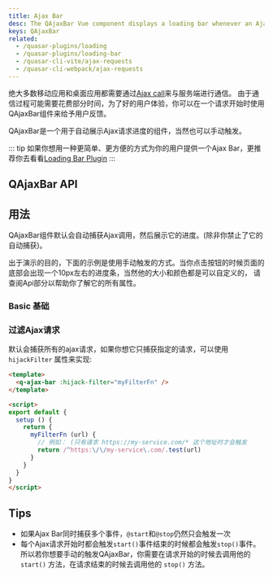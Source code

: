 ```yaml
---
title: Ajax Bar
desc: The QAjaxBar Vue component displays a loading bar whenever an Ajax call is in progress.
keys: QAjaxBar
related:
  - /quasar-plugins/loading
  - /quasar-plugins/loading-bar
  - /quasar-cli-vite/ajax-requests
  - /quasar-cli-webpack/ajax-requests
---
```


绝大多数移动应用和桌面应用都需要通过[Ajax call](https://en.wikipedia.org/wiki/Ajax_(programming))来与服务端进行通信。
由于通信过程可能需要花费部分时间，为了好的用户体验，你可以在一个请求开始时使用QAjaxBar组件来给予用户反馈。


QAjaxBar是一个用于自动展示Ajax请求进度的组件，当然也可以手动触发。

::: tip
如果你想用一种更简单、更方便的方式为你的用户提供一个Ajax Bar，更推荐你去看看[Loading Bar Plugin](/quasar-plugins/loading-bar)
:::

## QAjaxBar API

<doc-api file="QAjaxBar" />

## 用法
QAjaxBar组件默认会自动捕获Ajax调用，然后展示它的进度。(除非你禁止了它的自动捕获)。


出于演示的目的，下面的示例是使用手动触发的方式。当你点击按钮的时候页面的底部会出现一个10px左右的进度条，当然他的大小和颜色都是可以自定义的，
请查阅Api部分以帮助你了解它的所有属性。

### Basic 基础

<doc-example title="Basic" file="QAjaxBar/Basic" />



### 过滤Ajax请求 <q-badge align="top" color="brand-primary" label="v2.4.5+" />

默认会捕获所有的ajax请求，如果你想它只捕获指定的请求，可以使用
 `hijackFilter` 属性来实现:

```html
<template>
  <q-ajax-bar :hijack-filter="myFilterFn" />
</template>

<script>
export default {
  setup () {
    return {
      myFilterFn (url) {
        // 例如： (只有请求 https://my-service.com/* 这个地址时才会触发
        return /^https:\/\/my-service\.com/.test(url)
      }
    }
  }
}
</script>
```

## Tips

* 如果Ajax Bar同时捕获多个事件，`@start`和`@stop`仍然只会触发一次
* 每个Ajax请求开始时都会触发`start()`事件结束的时候都会触发`stop()`事件。所以若你想要手动的触发QAjaxBar，你需要在请求开始的时候去调用他的 `start()` 方法，在请求结束的时候去调用他的 `stop()` 方法。
